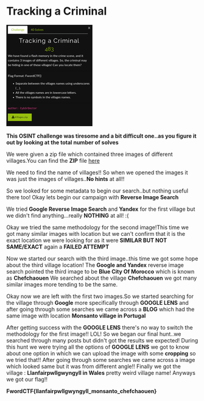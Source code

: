 # Tracking a Criminal

![](./Images/Tracking_a_Criminal.png)

**This OSINT challenge was tiresome and a bit difficult one..as you figure it out by looking at the total number of solves**

We were given a zip file which contained three images of different villages.You can find the **ZIP** file [here](./Images/Villages.zip)

We need to find the name of villages!! So when we opened the images it was just the images of villages..**No hints** at all!!

So we looked for some metadata to begin our search..but nothing useful there too! Okay lets begin our campaign with **Reverse Image Search**

We tried **Google Reverse Image Search** and **Yandex** for the first village but we didn't find anything...really **NOTHING** at all! :(

Okay we tried the same methodology for the second image!This time we got many similar images with location but we can't confirm that it is the exact location we were looking for as it were **SIMILAR BUT NOT SAME/EXACT** again a **FAILED ATTEMPT**

Now we started our search with the third image..this time we got some hope about the third village location! The **Google and Yandex** reverse image search pointed the third image to be **Blue City Of Morocco** which is known as **Chefchaouen** We searched about the village **Chefchaouen** we got many similar images more tending to be the same.

Okay now we are left with the first two images.So we started searching for the village through **Google** more specifically through **GOOGLE LENS** and after going through some searches we came across a **BLOG** which had the same image with location **Monsanto village in Portugal** 

After getting success with the **GOOGLE LENS** there's no way to switch the methodology for the first image!! LOL! So we began our final hunt..we searched through many posts but didn't got the results we expected! During this hunt we were trying all the options of **GOOGLE LENS** we got to know about one option in which we can upload the image with some **cropping** so we tried that!! After going through some searches we came across a image which looked same but it was from different angle!! Finally we got the village : **Llanfairpwllgwyngyll in Wales** pretty weird village name! Anyways we got our flag!!

**FwordCTF{llanfairpwllgwyngyll_monsanto_chefchaouen}**
